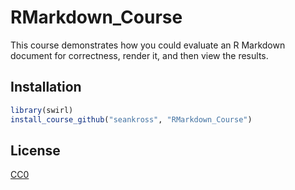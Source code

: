 # RMarkdown_Course

This course demonstrates how you could evaluate an R Markdown document for correctness, render it, and then view the results.

## Installation

```r
library(swirl)
install_course_github("seankross", "RMarkdown_Course")
```

## License

[CC0](https://creativecommons.org/publicdomain/zero/1.0/)
